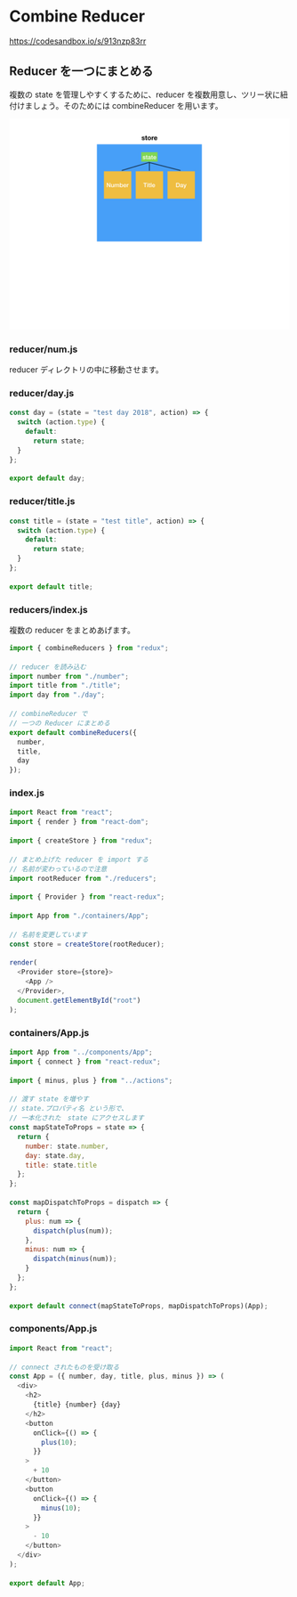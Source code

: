 # Combine Reducer

https://codesandbox.io/s/913nzp83rr


## Reducer を一つにまとめる

複数の state を管理しやすくするために、reducer を複数用意し、ツリー状に紐付けましょう。そのためには combineReducer を用います。

![](/assets/redux.004.jpeg)

### reducer/num.js

reducer ディレクトリの中に移動させます。

### reducer/day.js

```js
const day = (state = "test day 2018", action) => {
  switch (action.type) {
    default:
      return state;
  }
};

export default day;
````

### reducer/title.js

```js
const title = (state = "test title", action) => {
  switch (action.type) {
    default:
      return state;
  }
};

export default title;

```


### reducers/index.js

複数の reducer をまとめあげます。

```js
import { combineReducers } from "redux";

// reducer を読み込む
import number from "./number";
import title from "./title";
import day from "./day";

// combineReducer で
// 一つの Reducer にまとめる
export default combineReducers({
  number,
  title,
  day
});

```
### index.js

```js
import React from "react";
import { render } from "react-dom";

import { createStore } from "redux";

// まとめ上げた reducer を import する
// 名前が変わっているので注意
import rootReducer from "./reducers";

import { Provider } from "react-redux";

import App from "./containers/App";

// 名前を変更しています
const store = createStore(rootReducer);

render(
  <Provider store={store}>
    <App />
  </Provider>,
  document.getElementById("root")
);

```


### containers/App.js

```js
import App from "../components/App";
import { connect } from "react-redux";

import { minus, plus } from "../actions";

// 渡す state を増やす
// state.プロパティ名 という形で、
// 一本化された　state にアクセスします
const mapStateToProps = state => {
  return {
    number: state.number, 
    day: state.day,
    title: state.title
  };
};

const mapDispatchToProps = dispatch => {
  return {
    plus: num => {
      dispatch(plus(num));
    },
    minus: num => {
      dispatch(minus(num));
    }
  };
};

export default connect(mapStateToProps, mapDispatchToProps)(App);

```

### components/App.js

```js
import React from "react";

// connect されたものを受け取る
const App = ({ number, day, title, plus, minus }) => (
  <div>
    <h2>
      {title} {number} {day}
    </h2>
    <button
      onClick={() => {
        plus(10);
      }}
    >
      + 10
    </button>
    <button
      onClick={() => {
        minus(10);
      }}
    >
      - 10
    </button>
  </div>
);

export default App;

```
